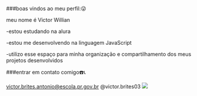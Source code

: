 ###boas vindos ao meu perfil:😜

meu nome é Victor Willian 

-estou estudando na alura

-estou me desenvolvendo na linguagem JavaScript

-utilizo esse espaço para minha organização e compartilhamento dos meus projetos desenvolvidos

###entrar em contato comigo☎️📞

victor.brites.antonio@escola.pr.gov.br
@victor.brites03
![](https://tenor.com/bTfu0.gif)
